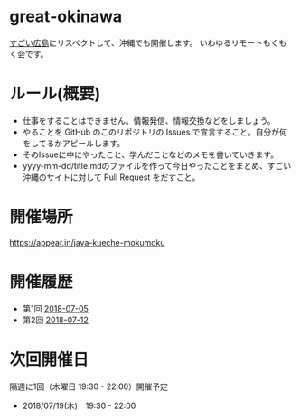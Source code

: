 # great-okinawa

[すごい広島](http://great-h.github.io/)にリスペクトして、沖縄でも開催します。
いわゆるリモートもくもく会です。

# ルール(概要)
- 仕事をすることはできません。情報発信、情報交換などをしましょう。
- やることを GitHub のこのリポジトリの Issues で宣言すること。自分が何をしてるかアピールします。
- そのIssueに中にやったこと、学んだことなどのメモを書いていきます。
- yyyy-mm-dd/title.mdのファイルを作って今日やったことをまとめ、すごい沖縄のサイトに対して Pull Request をだすこと。

# 開催場所
https://appear.in/java-kueche-mokumoku

# 開催履歴
- 第1回 [2018-07-05](https://github.com/JavaKueche/great-okinawa/tree/master/2018-07-07)
- 第2回 [2018-07-12](https://github.com/JavaKueche/great-okinawa/tree/master/2018-07-07)

# 次回開催日
隔週に1回（木曜日 19:30 - 22:00）開催予定
- 2018/07/19(木)　19:30 - 22:00

